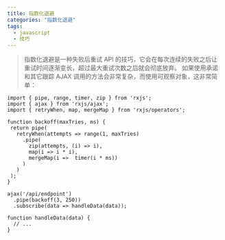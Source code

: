 ```yaml
---
title: 指数化退避
categories: "指数化退避"
tags:
  - javascript
  - 技巧
---
```

> 指数化退避是一种失败后重试 API 的技巧，它会在每次连续的失败之后让重试时间逐渐变长，超过最大重试次数之后就会彻底放弃。 如果使用承诺和其它跟踪 AJAX 调用的方法会非常复杂，而使用可观察对象，这非常简单：
```
import { pipe, range, timer, zip } from 'rxjs';
import { ajax } from 'rxjs/ajax';
import { retryWhen, map, mergeMap } from 'rxjs/operators';

function backoff(maxTries, ms) {
 return pipe(
   retryWhen(attempts => range(1, maxTries)
     .pipe(
       zip(attempts, (i) => i),
       map(i => i * i),
       mergeMap(i =>  timer(i * ms))
     )
   )
 );
}

ajax('/api/endpoint')
  .pipe(backoff(3, 250))
  .subscribe(data => handleData(data));

function handleData(data) {
  // ...
}
```
